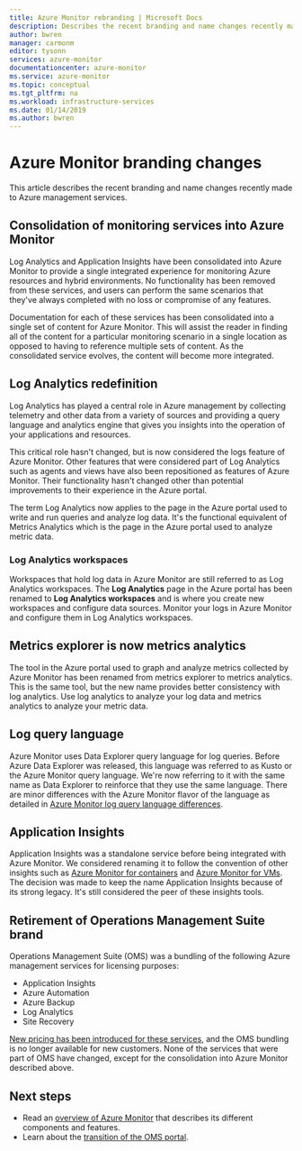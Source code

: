 ```yaml
---
title: Azure Monitor rebranding | Microsoft Docs
description: Describes the recent branding and name changes recently made to Azure management services.
author: bwren
manager: carmonm
editor: tysonn
services: azure-monitor
documentationcenter: azure-monitor
ms.service: azure-monitor
ms.topic: conceptual
ms.tgt_pltfrm: na
ms.workload: infrastructure-services
ms.date: 01/14/2019
ms.author: bwren
---
```


# Azure Monitor branding changes
This article describes the recent branding and name changes recently made to Azure management services. 


## Consolidation of monitoring services into Azure Monitor
Log Analytics and Application Insights have been consolidated into Azure Monitor to provide a single integrated experience for monitoring Azure resources and hybrid environments. No functionality has been removed from these services, and users can perform the same scenarios that they've always completed with no loss or compromise of any features.

Documentation for each of these services has been consolidated into a single set of content for Azure Monitor. This will assist the reader in finding all of the content for a particular monitoring scenario in a single location as opposed to having to reference multiple sets of content. As the consolidated service evolves, the content will become more integrated.

## Log Analytics redefinition
Log Analytics has played a central role in Azure management by collecting telemetry and other data from a variety of sources and providing a query language and analytics engine that gives you insights into the operation of your applications and resources. 

This critical role hasn't changed, but is now considered the logs feature of Azure Monitor. Other features that were considered part of Log Analytics such as agents and views have also been repositioned as features of Azure Monitor. Their functionality hasn't changed other than potential improvements to their experience in the Azure portal.

The term Log Analytics now applies to the page in the Azure portal used to write and run queries and analyze log data. It's the functional equivalent of Metrics Analytics which is the page in the Azure portal used to analyze metric data.

### Log Analytics workspaces
Workspaces that hold log data in Azure Monitor are still referred to as Log Analytics workspaces. The **Log Analytics** page in the Azure portal has been renamed to **Log Analytics workspaces** and is where you create new workspaces and configure data sources. Monitor your logs in Azure Monitor and configure them in Log Analytics workspaces.


## Metrics explorer is now metrics analytics
The tool in the Azure portal used to graph and analyze metrics collected by Azure Monitor has been renamed from metrics explorer to metrics analytics. This is the same tool, but the new name provides better consistency with log analytics. Use log analytics to analyze your log data and metrics analytics to analyze your metric data.

## Log query language
Azure Monitor uses Data Explorer query language for log queries. Before Azure Data Explorer was released, this language was referred to as Kusto or the Azure Monitor query language. We're now referring to it with the same name as Data Explorer to reinforce that they use the same language. There are minor differences with the Azure Monitor flavor of the language as detailed in [Azure Monitor log query language differences](log-query/data-explorer-difference.md).

## Application Insights
Application Insights was a standalone service before being integrated with Azure Monitor. We considered renaming it to follow the convention of other insights such as [Azure Monitor for containers]() and [Azure Monitor for VMs](). The decision was made to keep the name Application Insights because of its strong legacy. It's still considered the peer of these insights tools.

## Retirement of Operations Management Suite brand
Operations Management Suite (OMS) was a bundling of the following Azure management services for licensing purposes:

- Application Insights
- Azure Automation
- Azure Backup
- Log Analytics
- Site Recovery

[New pricing has been introduced for these services](https://azure.microsoft.com/blog/introducing-a-new-way-to-purchase-azure-monitoring-services/), and the OMS bundling is no longer available for new customers. None of the services that were part of OMS have changed, except for the consolidation into Azure Monitor described above. 






## Next steps

- Read an [overview of Azure Monitor](overview.md) that describes its different components and features.
- Learn about the [transition of the OMS portal](../log-analytics/log-analytics-oms-portal-transition.md).
